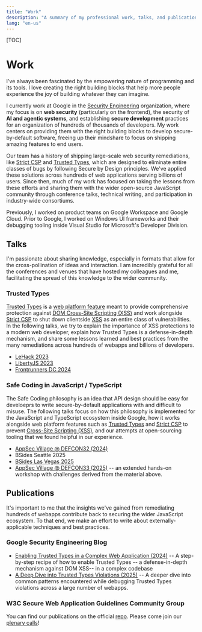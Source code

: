 ```yaml
---
title: "Work"
description: "A summary of my professional work, talks, and publications."
lang: "en-us"
---
```


[TOC]

# Work

I've always been fascinated by the empowering nature of programming and its
tools. I love creating the right building blocks that help more people
experience the joy of building whatever they can imagine.

I currently work at Google in the
[Security Engineering](https://bughunters.google.com/) organization, where my
focus is on **web security** (particularly on the frontend), the security of
**AI and agentic systems**, and establishing **secure development** practices
for an organization of hundreds of thousands of developers. My work centers on
providing them with the right building blocks to develop secure-by-default
software, freeing up their mindshare to focus on shipping amazing features to
end users.

Our team has a history of shipping large-scale web security remediations, like
[Strict CSP](https://developer.mozilla.org/en-US/docs/Web/HTTP/Guides/CSP#strict_csp)
and
[Trusted Types](https://developer.mozilla.org/en-US/docs/Web/API/Trusted_Types_API),
which are designed to eliminate entire classes of bugs by following Secure by
Design principles. We've applied these solutions across hundreds of web
applications serving billions of users. Since then, much of my work has focused
on taking the lessons from these efforts and sharing them with the wider
open-source JavaScript community through conference talks, technical writing,
and participation in industry-wide consortiums.

Previously, I worked on product teams on Google Workspace and Google Cloud.
Prior to Google, I worked on Windows UI frameworks and their debugging tooling
inside Visual Studio for Microsoft's Developer Division.

## Talks

I'm passionate about sharing knowledge, especially in formats that allow for the
cross-pollination of ideas and interaction. I am incredibly grateful for all the
conferences and venues that have hosted my colleagues and me, facilitating the
spread of this knowledge to the wider community.

### Trusted Types

[Trusted Types](https://developer.mozilla.org/en-US/docs/Web/API/Trusted_Types_API)
is a [web platform feature](https://www.w3.org/TR/trusted-types/) meant to
provide comprehensive protection against
[DOM Cross-Site Scripting (XSS)](https://portswigger.net/web-security/cross-site-scripting/dom-based)
and work alongside
[Strict CSP](https://developer.mozilla.org/en-US/docs/Web/HTTP/Guides/CSP#strict_csp)
to shut down clientside [XSS](https://owasp.org/www-community/attacks/xss/) as
an entire class of vulnerabilities. In the following talks, we try to explain
the importance of XSS protections to a modern web developer, explain how Trusted
Types is a defense-in-depth mechanism, and share some lessons learned and best
practices from the many remediations across hundreds of webapps and billions of
developers.

- [LeHack 2023](https://www.youtube.com/watch?v=hOOpn0xEqrQ)
- [LibertyJS 2023](https://x.com/liberty_js/status/1712846893628191081)
- [Frontrunners DC 2024](https://www.youtube.com/watch?v=NUj7-XM51y8&t=12s)

### Safe Coding in JavaScript / TypeScript

The Safe Coding philosophy is an idea that API design should be easy for
develoeprs to write secure-by-default applications with and difficult to misuse.
The following talks focus on how this philosophy is implemented for the
JavaScript and TypeScript ecosystem inside Google, how it works alongside web
platform features such as
[Trusted Types](https://developer.mozilla.org/en-US/docs/Web/API/Trusted_Types_API)
and
[Strict CSP](https://developer.mozilla.org/en-US/docs/Web/HTTP/Guides/CSP#strict_csp)
to prevent
[Cross-Site Scripting (XSS)](https://owasp.org/www-community/attacks/xss/), and
our attempts at open-sourcing tooling that we found helpful in our experience.

- [AppSec Village @ DEFCON32 (2024)](https://www.youtube.com/watch?v=Q_PvndVqnsQ)
- BSides Seattle 2025
- [BSides Las Vegas 2025](https://www.youtube.com/live/DM2koEQ16p4?si=Abe3-qQ6jBGPYQO1&t=4322)
- [AppSec Village @ DEFCON33 (2025)](https://github.com/aaronshim/juice-shop) --
  an extended hands-on workshop with challenges derived from the material above.

## Publications

It's important to me that the insights we've gained from remediating hundreds of
webapps contribute back to securing the wider JavaScript ecosystem. To that end,
we make an effort to write about externally-applicable techniques and best
practices.

### Google Security Engineering Blog

- [Enabling Trusted Types in a Complex Web Application (2024)](https://bughunters.google.com/blog/6037890662793216/enabling-trusted-types-in-a-complex-web-application-a-case-study-of-appsheet)
  -- A step-by-step recipe of how to enable Trusted Types -- a defense-in-depth
  mechanism against DOM XSS-- in a complex codebase
- [A Deep Dive into Trusted Types Violations (2025)](https://bughunters.google.com/blog/5850786553528320/a-deep-dive-into-js-trusted-types-violations)
  -- A deeper dive into common patterns encountered while debugging Trusted
  Types violations across a large number of webapps.

### W3C Secure Web Application Guidelines Community Group

You can find our publications on the official
[repo](https://github.com/w3c-cg/swag/tree/main/docs). Please come join our
[plenary calls](https://www.w3.org/community/swag/)!
